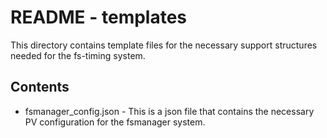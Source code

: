 # README - templates

This directory contains template files for the necessary support structures
needed for the fs-timing system.

## Contents

- fsmanager_config.json - This is a json file that contains the necessary PV
  configuration for the fsmanager system.